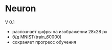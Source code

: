 # Neuron

V 0.1
- распознает цифры на изображении 28x28 px
- б/д MNIST(train_60000)
- сохраняет прогресс обучения
